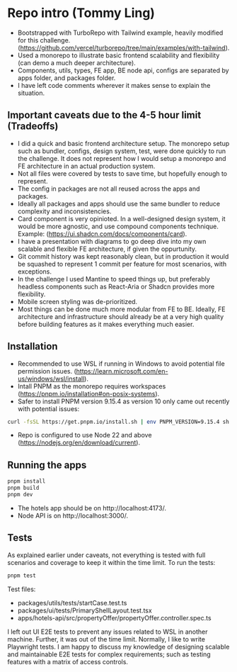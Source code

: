 # Repo intro (Tommy Ling)

- Bootstrapped with TurboRepo with Tailwind example, heavily modified for this challenge. (https://github.com/vercel/turborepo/tree/main/examples/with-tailwind).
- Used a monorepo to illustrate basic frontend scalability and flexibility (can demo a much deeper architecture).
- Components, utils, types, FE app, BE node api, configs are separated by apps folder, and packages folder.
- I have left code comments wherever it makes sense to explain the situation.

## Important caveats due to the 4-5 hour limit (Tradeoffs)

- I did a quick and basic frontend architecture setup. The monorepo setup such as bundler, configs, design system, test, were done quickly to run the challenge. It does not represent how I would setup a monorepo and FE architecture in an actual production system.
- Not all files were covered by tests to save time, but hopefully enough to represent.
- The config in packages are not all reused across the apps and packages.
- Ideally all packages and apps should use the same bundler to reduce complexity and inconsistencies.
- Card component is very opinioted. In a well-designed design system, it would be more agnostic, and use compound components technique. Example: (https://ui.shadcn.com/docs/components/card).
- I have a presentation with diagrams to go deep dive into my own scalable and flexible FE architecture, if given the oppurtunity.
- Git commit history was kept reasonably clean, but in production it would be squashed to represent 1 commit per feature for most scenarios, with exceptions.
- In the challenge I used Mantine to speed things up, but preferably headless components such as React-Aria or Shadcn provides more flexibility.
- Mobile screen styling was de-prioritized.
- Most things can be done much more modular from FE to BE. Ideally, FE architecture and infrastructure should already be at a very high quality before building features as it makes everything much easier.

## Installation

- Recommended to use WSL if running in Windows to avoid potential file permission issues. (https://learn.microsoft.com/en-us/windows/wsl/install).
- Intall PNPM as the monorepo requires workspaces (https://pnpm.io/installation#on-posix-systems).
- Safer to install PNPM version 9.15.4 as version 10 only came out recently with potential issues:
```sh
curl -fsSL https://get.pnpm.io/install.sh | env PNPM_VERSION=9.15.4 sh -
```
- Repo is configured to use Node 22 and above (https://nodejs.org/en/download/current).

## Running the apps

```sh
pnpm install
pnpm build
pnpm dev
```
- The hotels app should be on http://localhost:4173/.
- Node API is on http://localhost:3000/.

## Tests

As explained earlier under caveats, not everything is tested with full scenarios and coverage to keep it within the time limit. To run the tests:

```sh
pnpm test
```

Test files:

- packages/utils/tests/startCase.test.ts
- packages/ui/tests/PrimaryShellLayout.test.tsx
- apps/hotels-api/src/propertyOffer/propertyOffer.controller.spec.ts

I left out UI E2E tests to prevent any issues related to WSL in another machine. Further, it was out of the time limit. Normally, I like to write Playwright tests. I am happy to discuss my knowledge of designing scalable and maintainable E2E tests for complex requirements; such as testing features with a matrix of access controls.
